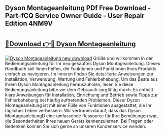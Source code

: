 ## Dyson Montageanleitung PDf Free Download - Part-fCQ Service Owner Guide - User Repair Edition 4NM9V

# <h2><a href="http://df791m.blite.top/?on=Dyson+Montageanleitung">🔗Download 👉🔴 Dyson Montageanleitung</a></h2>

[![Dyson Montageanleitung new download](https://i.imgur.com/lujVjoI.png)](http://df791m.blite.top/?on=Dyson+Montageanleitung)
Grüße und willkommen in der Bedienungsanleitung für Ihr neu gekauftes Dyson Montageanleitung. Dieses Handbuch soll Ihnen helfen, die Funktionen und Funktionen Ihres Produkts einfach zu navigieren. Im Inneren finden Sie detaillierte Anweisungen zur Installation, Verwendung, Wartung und Fehlerbehebung. Um das Beste aus Ihrem Dyson Montageanleitung herauszuholen, lesen Sie diese Bedienungsanleitung bitte vor dem Gebrauch sorgfältig durch. Es enthält klare Anweisungen für Installation, Einrichtung und Betrieb sowie Tipps zur Fehlerbehebung bei häufig auftretenden Problemen. Dieser Dyson Montageanleitung ist mit einer Fülle von Funktionen ausgestattet, die Ihr tägliches Leben verbessern. Wir vertrauen darauf, dass das Dyson MontageanleitungD eine umfassende Ressource für Ihre Bemühungen war, die Besonderheiten Ihres neuen Geräts kennenzulernen. Bei Fragen oder Bedenken können Sie sich gerne an unseren Kundenservice wenden.
